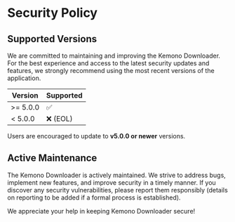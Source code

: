 # Security Policy

## Supported Versions

We are committed to maintaining and improving the Kemono Downloader. For the best experience and access to the latest security updates and features, we strongly recommend using the most recent versions of the application.

| Version | Supported          |
| ------- | ------------------ |
| >= 5.0.0| :white_check_mark: |
| < 5.0.0 | :x: (EOL)          |

Users are encouraged to update to **v5.0.0 or newer** versions.

## Active Maintenance

The Kemono Downloader is actively maintained. We strive to address bugs, implement new features, and improve security in a timely manner. If you discover any security vulnerabilities, please report them responsibly (details on reporting to be added if a formal process is established).

We appreciate your help in keeping Kemono Downloader secure!